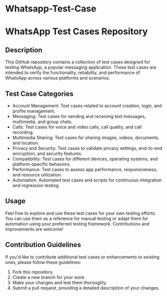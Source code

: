 # Whatsapp-Test-Case
# WhatsApp Test Cases Repository 
## Description

This GitHub repository contains a collection of test cases designed for testing WhatsApp, a popular messaging application. These test cases are intended to verify the functionality, reliability, and performance of WhatsApp across various platforms and scenarios.

## Test Case Categories

- Account Management: Test cases related to account creation, login, and profile management.
- Messaging: Test cases for sending and receiving text messages, multimedia, and group chats.
- Calls: Test cases for voice and video calls, call quality, and call recording.
- Multimedia Sharing: Test cases for sharing images, videos, documents, and location.
- Privacy and Security: Test cases to validate privacy settings, end-to-end encryption, and security features.
- Compatibility: Test cases for different devices, operating systems, and platform-specific behaviors.
- Performance: Test cases to assess app performance, responsiveness, and resource utilization.
- Automation: Automated test cases and scripts for continuous integration and regression testing.

## Usage

Feel free to explore and use these test cases for your own testing efforts. You can use them as a reference for manual testing or adapt them for automation using your preferred testing framework. Contributions and improvements are welcome!

## Contribution Guidelines

If you'd like to contribute additional test cases or enhancements to existing ones, please follow these guidelines:
1. Fork this repository.
2. Create a new branch for your work.
3. Make your changes and test them thoroughly.
4. Submit a pull request, providing a detailed description of your changes.

